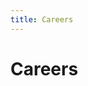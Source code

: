 ```yaml
---
title: Careers
---
```

<head>
<meta name="description" content="View job descriptions, salary ranges, and further information about career opportunities at RISC Zero."/>
<meta property="og:description" content="View job descriptions, salary ranges, and further information about career opportunities at RISC Zero."/>
</head>

# Careers
<div id="grnhse_app"></div>
<script onload="loadedContent();" src="https://boards.greenhouse.io/embed/job_board/js?for=risczero" async></script>
<script>
fn loadedContent() {
  Grnhse.Iframe.load();
}
</script>

